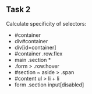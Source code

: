 ## Task 2

Calculate specificity of selectors:

- #container
- div#container
- div[id=container]
- #container .row.flex
- main .section \*
- .form > .row:hover
- #section ~ aside > .span
- #content ul > li + li
- form .section input[disabled]
